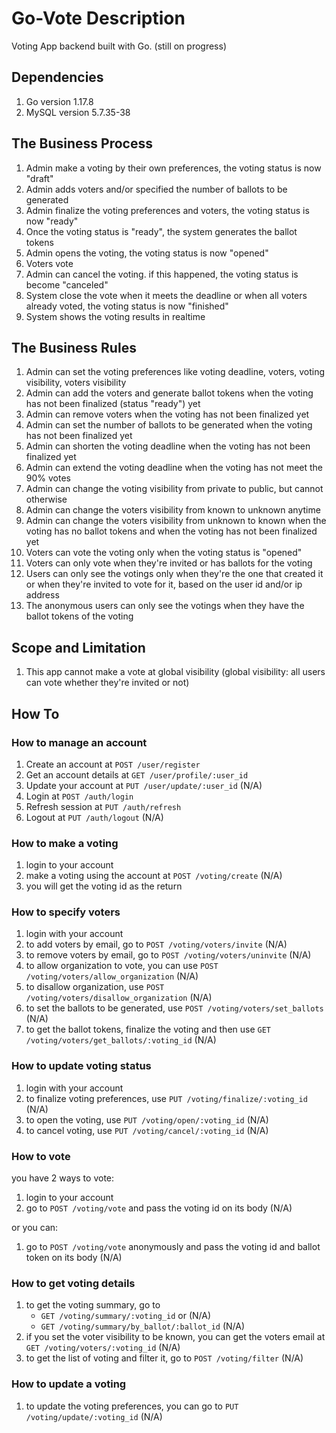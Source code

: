 # Go-Vote Description
Voting App backend built with Go. (still on progress)

## Dependencies
1. Go version 1.17.8
2. MySQL version 5.7.35-38

## The Business Process
1. Admin make a voting by their own preferences, the voting status is now "draft"
2. Admin adds voters and/or specified the number of ballots to be generated
3. Admin finalize the voting preferences and voters, the voting status is now "ready"
4. Once the voting status is "ready", the system generates the ballot tokens
5. Admin opens the voting, the voting status is now "opened"
6. Voters vote
7. Admin can cancel the voting. if this happened, the voting status is become "canceled"
8. System close the vote when it meets the deadline or when all voters already voted, the voting status is now "finished"
9. System shows the voting results in realtime

## The Business Rules
1. Admin can set the voting preferences like voting deadline, voters, voting visibility, voters visibility
2. Admin can add the voters and generate ballot tokens when the voting has not been finalized (status "ready") yet
3. Admin can remove voters when the voting has not been finalized yet
4. Admin can set the number of ballots to be generated when the voting has not been finalized yet
5. Admin can shorten the voting deadline when the voting has not been finalized yet
6. Admin can extend the voting deadline when the voting has not meet the 90% votes
7. Admin can change the voting visibility from private to public, but cannot otherwise
8. Admin can change the voters visibility from known to unknown anytime
9. Admin can change the voters visibility from unknown to known when the voting has no ballot tokens and when the voting has not been finalized yet
10. Voters can vote the voting only when the voting status is "opened"
11. Voters can only vote when they're invited or has ballots for the voting
12. Users can only see the votings only when they're the one that created it or when they're invited to vote for it, based on the user id and/or ip address
13. The anonymous users can only see the votings when they have the ballot tokens of the voting

## Scope and Limitation
1. This app cannot make a vote at global visibility (global visibility: all users can vote whether they're invited or not)

## How To
### How to manage an account
1. Create an account at `POST /user/register`
2. Get an account details at `GET /user/profile/:user_id`
3. Update your account at `PUT /user/update/:user_id` (N/A)
4. Login at `POST /auth/login`
5. Refresh session at `PUT /auth/refresh`
6. Logout at `PUT /auth/logout` (N/A)

### How to make a voting
1. login to your account
2. make a voting using the account at `POST /voting/create` (N/A)
3. you will get the voting id as the return

### How to specify voters
1. login with your account
2. to add voters by email, go to `POST /voting/voters/invite` (N/A)
3. to remove voters by email, go to `POST /voting/voters/uninvite` (N/A)
4. to allow organization to vote, you can use `POST /voting/voters/allow_organization` (N/A)
5. to disallow organization, use `POST /voting/voters/disallow_organization` (N/A)
6. to set the ballots to be generated, use `POST /voting/voters/set_ballots` (N/A)
7. to get the ballot tokens, finalize the voting and then use `GET /voting/voters/get_ballots/:voting_id` (N/A)

### How to update voting status
1. login with your account
2. to finalize voting preferences, use `PUT /voting/finalize/:voting_id` (N/A)
3. to open the voting, use `PUT /voting/open/:voting_id` (N/A)
4. to cancel voting, use `PUT /voting/cancel/:voting_id` (N/A)

### How to vote
you have 2 ways to vote:
1. login to your account
2. go to `POST /voting/vote` and pass the voting id on its body (N/A)

or you can:
1. go to `POST /voting/vote` anonymously and pass the voting id and ballot token on its body (N/A)

### How to get voting details
1. to get the voting summary, go to
   - `GET /voting/summary/:voting_id` or (N/A)
   - `GET /voting/summary/by_ballot/:ballot_id` (N/A)
2. if you set the voter visibility to be known, you can get the voters email at `GET /voting/voters/:voting_id` (N/A)
3. to get the list of voting and filter it, go to `POST /voting/filter` (N/A)

### How to update a voting
1. to update the voting preferences, you can go to `PUT /voting/update/:voting_id` (N/A)
